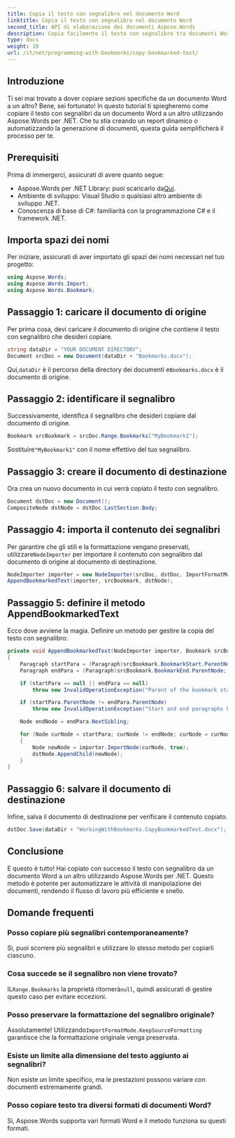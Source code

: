 ```yaml
---
title: Copia il testo con segnalibro nel documento Word
linktitle: Copia il testo con segnalibro nel documento Word
second_title: API di elaborazione dei documenti Aspose.Words
description: Copia facilmente il testo con segnalibro tra documenti Word utilizzando Aspose.Words per .NET. Scopri come con questa guida passo passo.
type: docs
weight: 10
url: /it/net/programming-with-bookmarks/copy-bookmarked-text/
---
```

## Introduzione

Ti sei mai trovato a dover copiare sezioni specifiche da un documento Word a un altro? Bene, sei fortunato! In questo tutorial ti spiegheremo come copiare il testo con segnalibri da un documento Word a un altro utilizzando Aspose.Words per .NET. Che tu stia creando un report dinamico o automatizzando la generazione di documenti, questa guida semplificherà il processo per te.

## Prerequisiti

Prima di immergerci, assicurati di avere quanto segue:

-  Aspose.Words per .NET Library: puoi scaricarlo da[Qui](https://releases.aspose.com/words/net/).
- Ambiente di sviluppo: Visual Studio o qualsiasi altro ambiente di sviluppo .NET.
- Conoscenza di base di C#: familiarità con la programmazione C# e il framework .NET.

## Importa spazi dei nomi

Per iniziare, assicurati di aver importato gli spazi dei nomi necessari nel tuo progetto:

```csharp
using Aspose.Words;
using Aspose.Words.Import;
using Aspose.Words.Bookmark;
```

## Passaggio 1: caricare il documento di origine

Per prima cosa, devi caricare il documento di origine che contiene il testo con segnalibro che desideri copiare.

```csharp
string dataDir = "YOUR DOCUMENT DIRECTORY";
Document srcDoc = new Document(dataDir + "Bookmarks.docx");
```

 Qui,`dataDir` è il percorso della directory dei documenti e`Bookmarks.docx` è il documento di origine.

## Passaggio 2: identificare il segnalibro

Successivamente, identifica il segnalibro che desideri copiare dal documento di origine.

```csharp
Bookmark srcBookmark = srcDoc.Range.Bookmarks["MyBookmark1"];
```

 Sostituire`"MyBookmark1"` con il nome effettivo del tuo segnalibro.

## Passaggio 3: creare il documento di destinazione

Ora crea un nuovo documento in cui verrà copiato il testo con segnalibro.

```csharp
Document dstDoc = new Document();
CompositeNode dstNode = dstDoc.LastSection.Body;
```

## Passaggio 4: importa il contenuto dei segnalibri

 Per garantire che gli stili e la formattazione vengano preservati, utilizzare`NodeImporter` per importare il contenuto con segnalibro dal documento di origine al documento di destinazione.

```csharp
NodeImporter importer = new NodeImporter(srcDoc, dstDoc, ImportFormatMode.KeepSourceFormatting);
AppendBookmarkedText(importer, srcBookmark, dstNode);
```

## Passaggio 5: definire il metodo AppendBookmarkedText

Ecco dove avviene la magia. Definire un metodo per gestire la copia del testo con segnalibro:

```csharp
private void AppendBookmarkedText(NodeImporter importer, Bookmark srcBookmark, CompositeNode dstNode)
{
    Paragraph startPara = (Paragraph)srcBookmark.BookmarkStart.ParentNode;
    Paragraph endPara = (Paragraph)srcBookmark.BookmarkEnd.ParentNode;

    if (startPara == null || endPara == null)
        throw new InvalidOperationException("Parent of the bookmark start or end is not a paragraph, cannot handle this scenario yet.");

    if (startPara.ParentNode != endPara.ParentNode)
        throw new InvalidOperationException("Start and end paragraphs have different parents, cannot handle this scenario yet.");

    Node endNode = endPara.NextSibling;

    for (Node curNode = startPara; curNode != endNode; curNode = curNode.NextSibling)
    {
        Node newNode = importer.ImportNode(curNode, true);
        dstNode.AppendChild(newNode);
    }
}
```

## Passaggio 6: salvare il documento di destinazione

Infine, salva il documento di destinazione per verificare il contenuto copiato.

```csharp
dstDoc.Save(dataDir + "WorkingWithBookmarks.CopyBookmarkedText.docx");
```

## Conclusione

E questo è tutto! Hai copiato con successo il testo con segnalibro da un documento Word a un altro utilizzando Aspose.Words per .NET. Questo metodo è potente per automatizzare le attività di manipolazione dei documenti, rendendo il flusso di lavoro più efficiente e snello.

## Domande frequenti

### Posso copiare più segnalibri contemporaneamente?
Sì, puoi scorrere più segnalibri e utilizzare lo stesso metodo per copiarli ciascuno.

### Cosa succede se il segnalibro non viene trovato?
 IL`Range.Bookmarks` la proprietà ritornerà`null`, quindi assicurati di gestire questo caso per evitare eccezioni.

### Posso preservare la formattazione del segnalibro originale?
 Assolutamente! Utilizzando`ImportFormatMode.KeepSourceFormatting` garantisce che la formattazione originale venga preservata.

### Esiste un limite alla dimensione del testo aggiunto ai segnalibri?
Non esiste un limite specifico, ma le prestazioni possono variare con documenti estremamente grandi.

### Posso copiare testo tra diversi formati di documenti Word?
Sì, Aspose.Words supporta vari formati Word e il metodo funziona su questi formati.